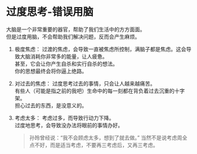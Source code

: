 # 过度思考-错误用脑

大脑是一个非常重要的器官，帮助了我们生活中的方方面面。  
但是过度用脑，不会帮助我们解决问题，反而会产生麻烦。
1. 极度焦虑：
	过渡的焦虑，会导致一直被焦虑所控制，满脑子都是焦虑。这会导致大脑消耗你非常多的能量，让人疲惫。  
    甚至，它会让你产生自杀和实行自杀的想法。  
    你的思想最终会将你逼上绝路。

2. 对过去的焦虑：
	过度思考过去的事情，只会让人越来越痛苦。  
	有些人（可能是指之前的我吧）生命中的每一刻都在背负着过去沉重的十字架。  
	担心过去的东西，是没意义的。

3. 考虑太多：
    考虑过多，而导致行动力下降。  
	过度地思考，会导致没办法将眼前的事情办好。  
    > 孙玲曾经说：“我不会顾虑太多，想到了就去做。”
    当然不是说考虑周全点不好，而是适当考虑，不要再三考虑后，又再三考虑。
